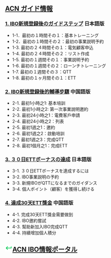 ## [ACN ガイド情報](10_GID.MD)

### [1. IBO新規登録後のガイドステップ](11_NEW_JP.MD) 日本語版
* 1-1．最初の１時間その１：基本トレーニング
* 1-2．最初の１時間その２：最初の事業説明予約
* 1-3. 最初の２４時間その１：電気顧客申込
* 1-4. 最初の２４時間その２：リスト作成
* 1-5. 最初の１週間その１：事業説明予約
* 1-6. 最初の１週間その２：ローンチトレーニング
* 1-7. 最初の１週間その３：QTT
* 1-8. 最初の１ヶ月間その１：ETT

### [2. IBO新規登録後的輔導步驟](12_NEW_CN.MD) 中国語版
* 2-1. 最初1小時之1: 基本培訓
* 2-2. 最初1小時之2: 第一次事業說明邀約
* 2-3. 最初24小時之1：電費客戶申請
* 2-4. 最初24小時之2：列表
* 2-5. 最初1週之1：邀約
* 2-6. 最初1週之2：啟動培訓
* 2-7. 最初1週之3：完成QTT
* 2-8. 最初1個月之1：完成ETT

### [3. ３０日ETTボーナスの達成](13_ETT_JP.MD) 日本語版
* 3-1. ３０日ETTボーナスを達成するには
* 3-2. IBO事業説明の予約
* 3-3. 新規IBOがQTTになるまでのガイダンス
* 3-4. 個人ポイント（顧客）を獲得し続ける

### [4. 達成30天ETT獎金](14_ETT_CN.MD) 中国語版
* 4-1. 完成30天ETT獎金需要做到
* 4-2. IBO邀約嘗試
* 4-3. 幫助新加入IBO完成QTT
* 4-4. 持續增加個人積分

## ![](static/keyboard-return-24.png)[ACN IBO情報ポータル](README.md)